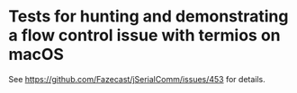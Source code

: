 # Tests for hunting and demonstrating a flow control issue with termios on macOS

See https://github.com/Fazecast/jSerialComm/issues/453 for details.
